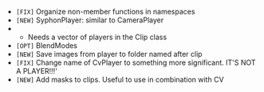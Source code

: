 - `[FIX]`  Organize non-member functions in namespaces
- `[NEW]`  SyphonPlayer: similar to CameraPlayer
- - Needs a vector of players in the Clip class
- `[OPT]`  BlendModes
- `[NEW]`  Save images from player to folder named after clip
- `[FIX]`  Change name of CvPlayer to something more significant.  IT'S NOT A PLAYER!!!'
- `[NEW]`  Add masks to clips.  Useful to use in combination with CV
